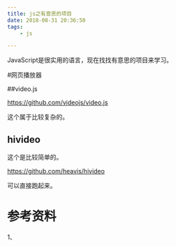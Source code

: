 ```yaml
---
title: js之有意思的项目
date: 2018-08-31 20:36:50
tags:
	- js

---
```




JavaScript是很实用的语言，现在找找有意思的项目来学习。

#网页播放器

##video.js

https://github.com/videojs/video.js

这个属于比较复杂的。

## hivideo

这个是比较简单的。

https://github.com/heavis/hivideo

可以直接跑起来。



# 参考资料

1、

